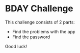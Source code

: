 # BDAY Challenge

This challenge consists of 2 parts:

* Find the problems with the app
* Find the password

Good luck!
